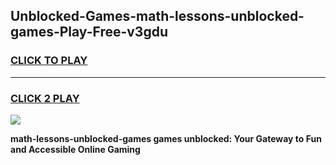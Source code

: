 
## Unblocked-Games-math-lessons-unblocked-games-Play-Free-v3gdu
<h3>
<a href="https://premium76.site?title=math-lessons-unblocked-games&ref=23A">CLICK TO PLAY</a></h3>
<hr>

<h3>
<a href="https://premium76.site?title=math-lessons-unblocked-games&ref=23A">CLICK 2 PLAY</a>
  
</h3>

<a href="https://premium76.site?title=math-lessons-unblocked-games&ref=23A"><img src="https://clearcache.store/games.png"></a>


**math-lessons-unblocked-games games unblocked: Your Gateway to Fun and Accessible Online Gaming**
